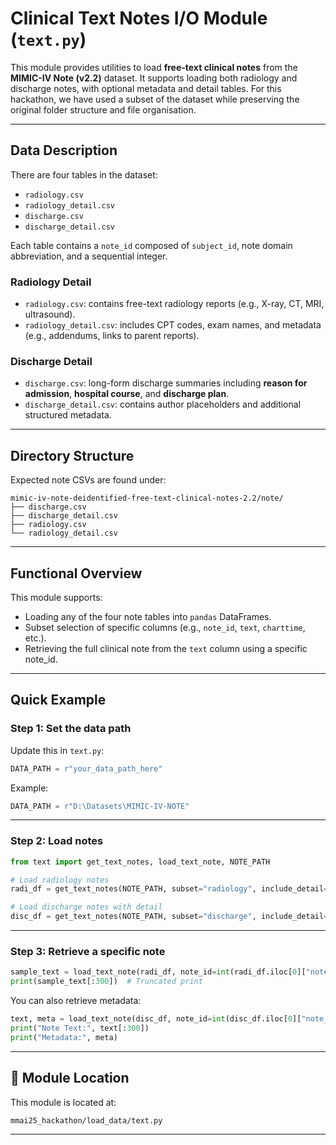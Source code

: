 # Clinical Text Notes I/O Module (`text.py`)

This module provides utilities to load **free-text clinical notes** from the **MIMIC-IV Note (v2.2)** dataset. It supports loading both radiology and discharge notes, with optional metadata and detail tables. For this hackathon, we have used a subset of the dataset while preserving the original folder structure and file organisation.

---

## Data Description

There are four tables in the dataset:

- `radiology.csv`
- `radiology_detail.csv`
- `discharge.csv`
- `discharge_detail.csv`

Each table contains a `note_id` composed of `subject_id`, note domain abbreviation, and a sequential integer.

### Radiology Detail

- `radiology.csv`: contains free-text radiology reports (e.g., X-ray, CT, MRI, ultrasound).
- `radiology_detail.csv`: includes CPT codes, exam names, and metadata (e.g., addendums, links to parent reports).

### Discharge Detail

- `discharge.csv`: long-form discharge summaries including **reason for admission**, **hospital course**, and **discharge plan**.
- `discharge_detail.csv`: contains author placeholders and additional structured metadata.

---

## Directory Structure

Expected note CSVs are found under:

```
mimic-iv-note-deidentified-free-text-clinical-notes-2.2/note/
├── discharge.csv
├── discharge_detail.csv
├── radiology.csv
└── radiology_detail.csv
```

---

## Functional Overview

This module supports:
- Loading any of the four note tables into `pandas` DataFrames.
- Subset selection of specific columns (e.g., `note_id`, `text`, `charttime`, etc.).
- Retrieving the full clinical note from the `text` column using a specific note_id.

---

## Quick Example

### Step 1: Set the data path

Update this in `text.py`:

```python
DATA_PATH = r"your_data_path_here"
```

Example:

```python
DATA_PATH = r"D:\Datasets\MIMIC-IV-NOTE"
```

---

### Step 2: Load notes

```python
from text import get_text_notes, load_text_note, NOTE_PATH

# Load radiology notes
radi_df = get_text_notes(NOTE_PATH, subset="radiology", include_detail=False)

# Load discharge notes with detail
disc_df = get_text_notes(NOTE_PATH, subset="discharge", include_detail=True)
```

---

### Step 3: Retrieve a specific note

```python
sample_text = load_text_note(radi_df, note_id=int(radi_df.iloc[0]["note_id"]))
print(sample_text[:300])  # Truncated print
```

You can also retrieve metadata:

```python
text, meta = load_text_note(disc_df, note_id=int(disc_df.iloc[0]["note_id"]), return_meta=True)
print("Note Text:", text[:300])
print("Metadata:", meta)
```

---

## 📂 Module Location

This module is located at:

```
mmai25_hackathon/load_data/text.py
```

---